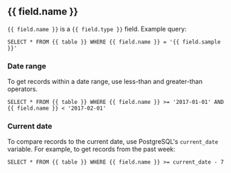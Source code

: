 ## {{ field.name }}

`{{ field.name }}` is a `{{ field.type }}` field. Example query:

```
SELECT * FROM {{ table }} WHERE {{ field.name }} = '{{ field.sample }}'
```

### Date range
To get records within a date range, use less-than and greater-than operators.

```
SELECT * FROM {{ table }} WHERE {{ field.name }} >= '2017-01-01' AND {{ field.name }} < '2017-02-01'
```

### Current date
To compare records to the current date, use PostgreSQL's `current_date`
variable. For example, to get records from the past week:

```
SELECT * FROM {{ table }} WHERE {{ field.name }} >= current_date - 7
```
